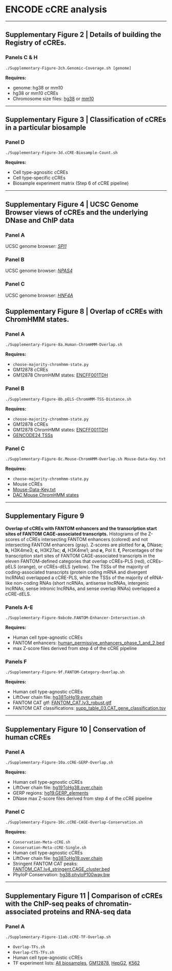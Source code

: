 # ENCODE cCRE analysis

---

## Supplementary Figure 2 | Details of building the Registry of cCREs.

### Panels C & H

```
./Supplementary-Figure-2ch.Genomic-Coverage.sh [genome]
```

**Requires:**
* genome: hg38 or mm10
* hg38 or mm10 cCREs
* Chromosome size files: [hg38](https://hgdownload-test.gi.ucsc.edu/goldenPath/hg38/bigZips/hg38.chrom.sizes) or [mm10](https://hgdownload-test.gi.ucsc.edu/goldenPath/mm10/bigZips/mm10.chrom.sizes)

---


## Supplementary Figure 3 | Classification of cCREs in a particular biosample

### Panel D

```
./Supplementary-Figure-3d.cCRE-Biosample-Count.sh
```

**Requires:**
* Cell type-agnositic cCREs
* Cell type-specific cCREs
* Biosample experiment matrix (Step 6 of cCRE pipeline)

---

## Supplementary Figure 4 | UCSC Genome Browser views of cCREs and the underlying DNase and ChIP data

### Panel A
UCSC genome browser: [*SPI1*](https://genome.ucsc.edu/cgi-bin/hgTracks?db=hg38&position=chr11:47371158-47397795&hubClear=https://users.wenglab.org/moorej3/ENCODE-cCREs/Track-Hubs/hub-SF4a.txt)

### Panel B
UCSC genome browser: [*NPAS4*](https://genome.ucsc.edu/cgi-bin/hgTracks?db=hg38&position=chr11:66415362-66432380&hubClear=https://users.wenglab.org/moorej3/ENCODE-cCREs/Track-Hubs/hub-SF4b.txt)

### Panel C
UCSC genome browser: [*HNF4A*](https://genome.ucsc.edu/cgi-bin/hgTracks?db=hg38&position=chr20:44344991-44392365&hubClear=https://users.wenglab.org/moorej3/ENCODE-cCREs/Track-Hubs/hub-SF4c.txt)

## Supplementary Figure 8 | Overlap of cCREs with ChromHMM states. 

### Panel A

```
./Supplementary-Figure-8a.Human-ChromHMM-Overlap.sh
```

**Requires:**
* `choose-majority-chromhmm-state.py`
* GM12878 cCREs
* GM12878 ChromHMM states: [ENCFF001TDH](https://www.encodeproject.org/files/ENCFF001TDH/)


### Panel B

```
./Supplementary-Figure-8b.pELS-ChromHMM-TSS-Distance.sh
```

**Requires:**
* `choose-majority-chromhmm-state.py`
* GM12878 cCREs
* GM12878 ChromHMM states: [ENCFF001TDH](https://www.encodeproject.org/files/ENCFF001TDH/)
* [GENCODE24 TSSs](https://github.com/weng-lab/ENCODE-cCREs/blob/master/Version-2/cCRE-Pipeline/Input-Data/hg38/GENCODE24/TSS.Basic.bed.gz)


### Panel C

```
./Supplementary-Figure-8c.Mouse-ChromHMM-Overlap.sh Mouse-Data-Key.txt
```

**Requires:**
* `choose-majority-chromhmm-state.py`
* Mouse cCREs
* [Mouse-Data-Key.txt](https://github.com/weng-lab/ENCODE-cCREs/blob/master/Version-2/cCRE-Analysis/Input-Data/mm10/DAC-Mouse-ChromHMM/Mouse-Data-Key.txt)
* [DAC Mouse ChromHMM states](https://github.com/weng-lab/ENCODE-cCREs/tree/master/Version-2/cCRE-Analysis/Input-Data/mm10/DAC-Mouse-ChromHMM)

---

## Supplementary Figure 9 

**Overlap of cCREs with FANTOM enhancers and the transcription start sites of FANTOM CAGE-associated transcripts.** Histograms of the Z-scores of cCREs intersecting FANTOM enhancers (colored) and not intersecting FANTOM enhancers (gray). Z-scores are plotted for **a,** DNase; **b,** H3K4me3; **c,** H3K27ac; **d,** H3K4me1; and **e,** Pol II. **f,** Percentages of the transcription start sites of FANTOM CAGE-associated transcripts in the eleven FANTOM-defined categories that overlap cCREs-PLS (red), cCREs-pELS (orange), or cCREs-dELS (yellow). The TSSs of the majority of coding-associated transcripts (protein coding mRNA and divergent lncRNAs) overlapped a cCRE-PLS, while the TSSs of the majority of eRNA-like non-coding RNAs (short ncRNAs, antisense lncRNAs, intergenic lncRNAs, sense intronic lncRNAs, and sense overlap RNAs) overlapped a cCRE-dELS.

### Panels A-E

```
./Supplementary-Figure-9abcde.FANTOM-Enhancer-Intersection.sh
```

**Requires:**
* Human cell type-agnostic cCREs
* FANTOM enhancers: [human_permissive_enhancers_phase_1_and_2.bed](https://fantom.gsc.riken.jp/5/datafiles/latest/extra/Enhancers/human_permissive_enhancers_phase_1_and_2.bed.gz)
* max Z-score files derived from step 4 of the cCRE pipeline


### Panels F

```
./Supplementary-Figure-9f.FANTOM-Category-Overlap.sh
```

**Requires:**
* Human cell type-agnostic cCREs
* LiftOver chain file: [hg38ToHg19.over.chain](http://hgdownload.cse.ucsc.edu/goldenpath/hg38/liftOver/hg38ToHg19.over.chain.gz)
* FANTOM CAT gtf: [FANTOM_CAT.lv3_robust.gtf](https://fantom.gsc.riken.jp/5/suppl/Hon_et_al_2016/data/assembly/lv3_robust/FANTOM_CAT.lv3_robust.gtf.gz)
* FANTOM CAT classifications: [supp_table_03.CAT_gene_classification.tsv](https://fantom.gsc.riken.jp/5/suppl/Hon_et_al_2016/data/supp_table/supp_table_03.CAT_gene_classification.tsv)


---

## Supplementary Figure 10 | Conservation of human cCREs

### Panel A

```
./Supplementary-Figure-10a.cCRE-GERP-Overlap.sh
```

**Requires:**
* Human cell type-agnostic cCREs
* LiftOver chain file: [hg19ToHg38.over.chain](http://hgdownload.cse.ucsc.edu/goldenpath/hg19/liftOver/hg19ToHg38.over.chain.gz)
* GERP regions: [hg19.GERP_elements](http://mendel.stanford.edu/SidowLab/downloads/gerp/hg19.GERP_elements.tar.gz)
* DNase max Z-score files derived from step 4 of the cCRE pipeline

### Panel C

```
./Supplementary-Figure-10c.cCRE-CAGE-Overlap-Conservation.sh
```

**Requires:**
* `Conservation-Meta-cCRE.sh`
* `Conservation-Meta-cCRE-Single.sh`
* Human cell type-agnostic cCREs
* LiftOver chain file: [hg38ToHg19.over.chain](http://hgdownload.cse.ucsc.edu/goldenpath/hg38/liftOver/hg38ToHg19.over.chain.gz)
* Stringent FANTOM CAT peaks: [FANTOM_CAT.lv4_stringent.CAGE_cluster.bed](https://fantom.gsc.riken.jp/5/suppl/Hon_et_al_2016/data/assembly/lv4_stringent/FANTOM_CAT.lv4_stringent.CAGE_cluster.bed.gz)
* PhyloP Conservation: [hg38.phyloP100way.bw](http://hgdownload.cse.ucsc.edu/goldenpath/hg38/phyloP100way/hg38.phyloP100way.bw)

---

## Supplementary Figure 11 | Comparison of cCREs with the ChIP-seq peaks of chromatin-associated proteins and RNA-seq data

### Panel A

```
./Supplementary-Figure-11ab.cCRE-TF-Overlap.sh
```

* `Overlap-TFs.sh`
* `Overlap-CTS-TFs.sh`
* Human cell type-agnostic cCREs
* TF experiment lists: [All biosamples](https://github.com/weng-lab/ENCODE-cCREs/blob/master/Version-2/cCRE-Analysis/Input-Data/hg38/All-Biosample-Filtered-TF-List.txt), [GM12878](https://github.com/weng-lab/ENCODE-cCREs/blob/master/Version-2/cCRE-Analysis/Input-Data/hg38/GM12878-Filtered-TF-List.txt), [HepG2](https://github.com/weng-lab/ENCODE-cCREs/blob/master/Version-2/cCRE-Analysis/Input-Data/hg38/HepG2-Filtered-TF-List.txt), [K562](https://github.com/weng-lab/ENCODE-cCREs/blob/master/Version-2/cCRE-Analysis/Input-Data/hg38/K562-Filtered-TF-List.txt)
